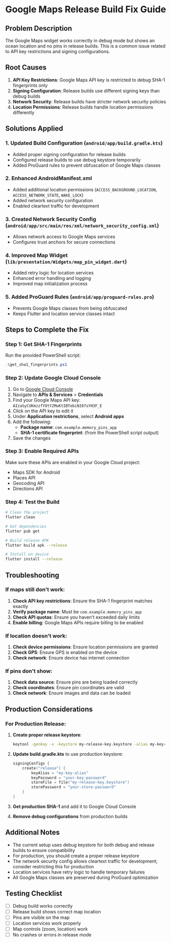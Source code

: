 # Google Maps Release Build Fix Guide

## Problem Description
The Google Maps widget works correctly in debug mode but shows an ocean location and no pins in release builds. This is a common issue related to API key restrictions and signing configurations.

## Root Causes
1. **API Key Restrictions**: Google Maps API key is restricted to debug SHA-1 fingerprints only
2. **Signing Configuration**: Release builds use different signing keys than debug builds
3. **Network Security**: Release builds have stricter network security policies
4. **Location Permissions**: Release builds handle location permissions differently

## Solutions Applied

### 1. Updated Build Configuration (`android/app/build.gradle.kts`)
- Added proper signing configuration for release builds
- Configured release builds to use debug keystore temporarily
- Added ProGuard rules to prevent obfuscation of Google Maps classes

### 2. Enhanced AndroidManifest.xml
- Added additional location permissions (`ACCESS_BACKGROUND_LOCATION`, `ACCESS_NETWORK_STATE`, `WAKE_LOCK`)
- Added network security configuration
- Enabled cleartext traffic for development

### 3. Created Network Security Config (`android/app/src/main/res/xml/network_security_config.xml`)
- Allows network access to Google Maps services
- Configures trust anchors for secure connections

### 4. Improved Map Widget (`lib/presentation/Widgets/map_pin_widget.dart`)
- Added retry logic for location services
- Enhanced error handling and logging
- Improved map initialization process

### 5. Added ProGuard Rules (`android/app/proguard-rules.pro`)
- Prevents Google Maps classes from being obfuscated
- Keeps Flutter and location service classes intact

## Steps to Complete the Fix

### Step 1: Get SHA-1 Fingerprints
Run the provided PowerShell script:
```powershell
.\get_sha1_fingerprints.ps1
```

### Step 2: Update Google Cloud Console
1. Go to [Google Cloud Console](https://console.cloud.google.com/)
2. Navigate to **APIs & Services** > **Credentials**
3. Find your Google Maps API key: `AIzaSyCUKmzzfYOtY2MuKtIBTobiNI07sYH3F_E`
4. Click on the API key to edit it
5. Under **Application restrictions**, select **Android apps**
6. Add the following:
   - **Package name**: `com.example.memory_pins_app`
   - **SHA-1 certificate fingerprint**: (from the PowerShell script output)
7. Save the changes

### Step 3: Enable Required APIs
Make sure these APIs are enabled in your Google Cloud project:
- Maps SDK for Android
- Places API
- Geocoding API
- Directions API

### Step 4: Test the Build
```bash
# Clean the project
flutter clean

# Get dependencies
flutter pub get

# Build release APK
flutter build apk --release

# Install on device
flutter install --release
```

## Troubleshooting

### If maps still don't work:
1. **Check API key restrictions**: Ensure the SHA-1 fingerprint matches exactly
2. **Verify package name**: Must be `com.example.memory_pins_app`
3. **Check API quotas**: Ensure you haven't exceeded daily limits
4. **Enable billing**: Google Maps APIs require billing to be enabled

### If location doesn't work:
1. **Check device permissions**: Ensure location permissions are granted
2. **Check GPS**: Ensure GPS is enabled on the device
3. **Check network**: Ensure device has internet connection

### If pins don't show:
1. **Check data source**: Ensure pins are being loaded correctly
2. **Check coordinates**: Ensure pin coordinates are valid
3. **Check network**: Ensure images and data can be loaded

## Production Considerations

### For Production Release:
1. **Create proper release keystore**:
   ```bash
   keytool -genkey -v -keystore my-release-key.keystore -alias my-key-alias -keyalg RSA -keysize 2048 -validity 10000
   ```

2. **Update build.gradle.kts** to use production keystore:
   ```kotlin
   signingConfigs {
       create("release") {
           keyAlias = "my-key-alias"
           keyPassword = "your-key-password"
           storeFile = file("my-release-key.keystore")
           storePassword = "your-store-password"
       }
   }
   ```

3. **Get production SHA-1** and add it to Google Cloud Console

4. **Remove debug configurations** from production builds

## Additional Notes

- The current setup uses debug keystore for both debug and release builds to ensure compatibility
- For production, you should create a proper release keystore
- The network security config allows cleartext traffic for development; consider restricting this for production
- Location services have retry logic to handle temporary failures
- All Google Maps classes are preserved during ProGuard optimization

## Testing Checklist

- [ ] Debug build works correctly
- [ ] Release build shows correct map location
- [ ] Pins are visible on the map
- [ ] Location services work properly
- [ ] Map controls (zoom, location) work
- [ ] No crashes or errors in release mode 
